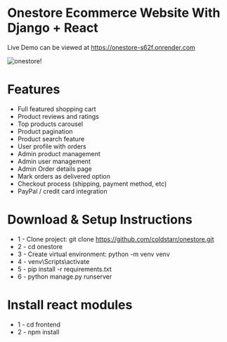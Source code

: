# Onestore Ecommerce Website With Django + React

Live Demo can be viewed at https://onestore-s62f.onrender.com


![onestore!](./main/static/images/onestore.gif)


# Features
* Full featured shopping cart
* Product reviews and ratings
* Top products carousel
* Product pagination
* Product search feature
* User profile with orders
* Admin product management
* Admin user management
* Admin Order details page
* Mark orders as delivered option
* Checkout process (shipping, payment method, etc)
* PayPal / credit card integration


# Download & Setup Instructions

* 1 - Clone project: git clone https://github.com/coldstarr/onestore.git
* 2 - cd onestore
* 3 - Create virtual environment: python -m venv venv
* 4 - venv\Scripts\activate
* 5 - pip install -r requirements.txt
* 6 - python manage.py runserver

# Install react modules
* 1 - cd frontend
* 2 - npm install
